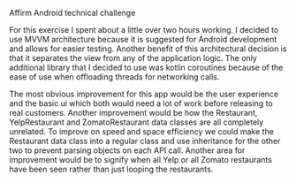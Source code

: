 Affirm Android technical challenge

For this exercise I spent about a little over two hours working. I decided to use
MVVM architecture because it is suggested for Android development and allows for
easier testing. Another benefit of this architectural decision is that it separates
the view from any of the application logic. The only additional library that I
decided to use was kotlin coroutines because of the ease of use when offloading
threads for networking calls.

The most obvious improvement for this app would be the user experience and the basic
ui which both would need a lot of work before releasing to real customers. Another
improvement would be how the Restaurant, YelpRestaurant and ZomatoRestaurant data
classes are all completely unrelated. To improve on speed and space efficiency we
could make the Restaurant data class into a regular class and use inheritance for
the other two to prevent parsing objects on each API call. Another area for improvement
would be to signify when all Yelp or all Zomato restaurants have been seen rather
than just looping the restaurants.

